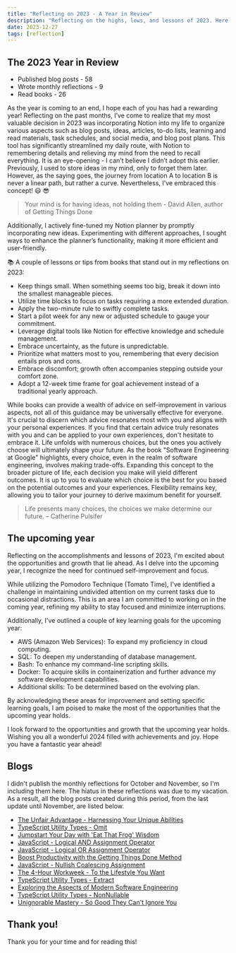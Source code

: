 ```yaml
---
title: "Reflecting on 2023 - A Year in Review"
description: "Reflecting on the highs, lows, and lessons of 2023. Here's to a wonderful 2024 ahead!"
date: 2023-12-27
tags: [reflection]
---
```


## The 2023 Year in Review

- Published blog posts - 58
- Wrote monthly reflections - 9
- Read books - 26

As the year is coming to an end, I hope each of you has had a rewarding year! Reflecting on the past months, I’ve come to realize that my most valuable decision in 2023 was incorporating Notion into my life to organize various aspects such as blog posts, ideas, articles, to-do lists, learning and read materials, task schedules, and social media, and blog post plans. This tool has significantly streamlined my daily route, with Notion to remembering details and relieving my mind from the need to recall everything. It is an eye-opening - I can’t believe I didn’t adopt this earlier. Previously, I used to store ideas in my mind, only to forget them later. However, as the saying goes, the journey from location A to location B is never a linear path, but rather a curve. Nevertheless, I’ve embraced this concept! 😃 😎

> Your mind is for having ideas, not holding them - David Allen, author of Getting Things Done

Additionally, I actively fine-tuned my Notion planner by promptly incorporating new ideas. Experimenting with different approaches, I sought ways to enhance the planner’s functionality, making it more efficient and user-friendly.

📚 A couple of lessons or tips from books that stand out in my reflections on 2023:

- Keep things small. When something seems too big, break it down into the smallest manageable pieces.
- Utilize time blocks to focus on tasks requiring a more extended duration.
- Apply the two-minute rule to swiftly complete tasks.
- Start a pilot week for any new or adjusted schedule to gauge your commitment.
- Leverage digital tools like Notion for effective knowledge and schedule management.
- Embrace uncertainty, as the future is unpredictable.
- Prioritize what matters most to you, remembering that every decision entails pros and cons.
- Embrace discomfort; growth often accompanies stepping outside your comfort zone.
- Adopt a 12-week time frame for goal achievement instead of a traditional yearly approach.

While books can provide a wealth of advice on self-improvement in various aspects, not all of this guidance may be universally effective for everyone. It's crucial to discern which advice resonates most with you and aligns with your personal experiences. If you find that certain advice truly resonates with you and can be applied to your own experiences, don't hesitate to embrace it. Life unfolds with numerous choices, but the ones you actively choose will ultimately shape your future. As the book "Software Engineering at Google" highlights, every choice, even in the realm of software engineering, involves making trade-offs. Expanding this concept to the broader picture of life, each decision you make will yield different outcomes. It is up to you to evaluate which choice is the best for you based on the potential outcomes and your experiences. Flexibility remains key, allowing you to tailor your journey to derive maximum benefit for yourself.

> Life presents many choices, the choices we make determine our future. – Catherine Pulsifer

## **The upcoming year**

Reflecting on the accomplishments and lessons of 2023, I'm excited about the opportunities and growth that lie ahead. As I delve into the upcoming year, I recognize the need for continued self-improvement and focus.

While utilizing the Pomodoro Technique (Tomato Time), I've identified a challenge in maintaining undivided attention on my current tasks due to occasional distractions. This is an area I am committed to working on in the coming year, refining my ability to stay focused and minimize interruptions.

Additionally, I've outlined a couple of key learning goals for the upcoming year:

- AWS (Amazon Web Services): To expand my proficiency in cloud computing.
- SQL: To deepen my understanding of database management.
- Bash: To enhance my command-line scripting skills.
- Docker: To acquire skills in containerization and further advance my software development capabilities.
- Additional skills: To be determined based on the evolving plan.

By acknowledging these areas for improvement and setting specific learning goals, I am poised to make the most of the opportunities that the upcoming year holds.

I look forward to the opportunities and growth that the upcoming year holds. Wishing you all a wonderful 2024 filled with achievements and joy. Hope you have a fantastic year ahead!

## Blogs

I didn't publish the monthly reflections for October and November, so I'm including them here. The hiatus in these reflections was due to my vacation. As a result, all the blog posts created during this period, from the last update until November, are listed below.

- [The Unfair Advantage - Harnessing Your Unique Abilities](https://victoriacheng15.vercel.app/posts/the-unfair-advantage-harnessing-your-unique-abilities)
- [TypeScript Utility Types - Omit](https://victoriacheng15.vercel.app/posts/typescript-utility-types-omit)
- [Jumpstart Your Day with 'Eat That Frog' Wisdom](https://victoriacheng15.vercel.app/posts/jumpstart-your-day-with-eat-that-frog-wisdom)
- [JavaScript - Logical AND Assignment Operator](https://victoriacheng15.vercel.app/posts/javascript-logical-and-assignment-operator)
- [JavaScript - Logical OR Assignment Operator](https://victoriacheng15.vercel.app/posts/javascript-logical-or-assignment-operator)
- [Boost Productivity with the Getting Things Done Method](https://victoriacheng15.vercel.app/posts/boost-productivity-with-the-getting-things-done-method)
- [JavaScript - Nullish Coalescing Assignment](https://victoriacheng15.vercel.app/posts/javascript-nullish-coalescing-assignment)
- [The 4-Hour Workweek - To the Lifestyle You Want](https://victoriacheng15.vercel.app/posts/the-hour-workweek-to-the-lifestyle-you-want)
- [TypeScript Utility Types - Extract](https://victoriacheng15.vercel.app/posts/typescript-utility-types-extract)
- [Exploring the Aspects of Modern Software Engineering](https://victoriacheng15.vercel.app/posts/exploring-the-aspects-of-modern-software-engineering)
- [TypeScript Utility Types - NonNullable](https://victoriacheng15.vercel.app/posts/typescript-utility-types-nonnullable)
- [Unignorable Mastery - So Good They Can't Ignore You](https://victoriacheng15.vercel.app/posts/unignorable-mastery-so-good-they-cant-ignore-you)

## Thank you!

Thank you for your time and for reading this!
